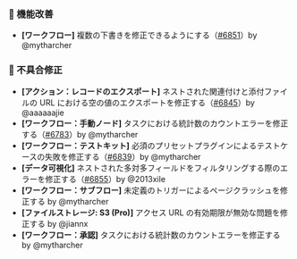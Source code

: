 ### 🚀 機能改善

* **[ワークフロー]** 複数の下書きを修正できるようにする（[#6851](https://github.com/nocobase/nocobase/pull/6851)）by @mytharcher

### 🐛 不具合修正

* **[アクション：レコードのエクスポート]** ネストされた関連付けと添付ファイルの URL における空の値のエクスポートを修正する（[#6845](https://github.com/nocobase/nocobase/pull/6845)）by @aaaaaajie
* **[ワークフロー：手動ノード]** タスクにおける統計数のカウントエラーを修正する（[#6783](https://github.com/nocobase/nocobase/pull/6783)）by @mytharcher
* **[ワークフロー：テストキット]** 必須のプリセットプラグインによるテストケースの失敗を修正する（[#6839](https://github.com/nocobase/nocobase/pull/6839)）by @mytharcher
* **[データ可視化]** ネストされた多対多フィールドをフィルタリングする際のエラーを修正する（[#6855](https://github.com/nocobase/nocobase/pull/6855)）by @2013xile
* **[ワークフロー：サブフロー]** 未定義のトリガーによるページクラッシュを修正する by @mytharcher
* **[ファイルストレージ: S3 (Pro)]** アクセス URL の有効期限が無効な問題を修正する by @jiannx
* **[ワークフロー：承認]** タスクにおける統計数のカウントエラーを修正する by @mytharcher
